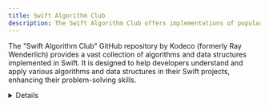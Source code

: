 ```yaml
---
title: Swift Algorithm Club
description: The Swift Algorithm Club offers implementations of popular algorithms and data structures in Swift, with detailed explanations of how they work. It covers various topics, including searching, sorting, compression, mathematics, machine learning, and more.
---
```


The "Swift Algorithm Club" GitHub repository by Kodeco (formerly Ray Wenderlich) provides a vast collection of algorithms and data structures implemented in Swift. It is designed to help developers understand and apply various algorithms and data structures in their Swift projects, enhancing their problem-solving skills.

<details>
**URL:** https://github.com/kodecocodes/swift-algorithm-club

**Authors:** `Kodeco Team`

**Complexity Levels:**
   - **Beginner:** 30%
   - **Intermediate:** 40%
   - **Advanced:** 30%

**Frequency of Updates:** Regularly updated with new algorithms and improvements.

**Types of Content:**
   - **Algorithms:** 50% (Various algorithms implemented in Swift)
   - **Data Structures:** 30% (Common data structures and their implementations)
   - **Documentation:** 20% (Detailed explanations and usage examples)

**Additional Features:**
   - **Community Contributions:** Open for contributions and suggestions from the developer community.
   - **Interactive Content:** Code examples and practical implementations for each algorithm and data structure.
</details>

<LinkCard title="Visit Swift Algorithm Club on GitHub" href="https://github.com/kodecocodes/swift-algorithm-club" />